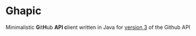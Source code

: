 # Ghapic
Minimalistic **G**it**H**ub **API c**lient written in Java for [version 3](https://developer.github.com/v3/) of the Github API
